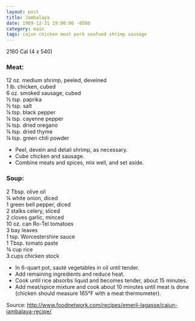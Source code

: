 ```yaml
---
layout: post
title: Jambalaya
date: 1969-12-31 19:00:00 -0500
category: main
tags: cajun chicken meat pork seafood shrimp sausage
---
```

2160 Cal (4 x 540)

### Meat:

12 oz. medium shrimp, peeled, deveined  
1 lb. chicken, cubed  
6 oz. smoked sausage, cubed  
½ tsp. paprika  
½ tsp. salt  
¼ tsp. black pepper  
¼ tsp. cayenne pepper  
¼ tsp. dried oregano  
¼ tsp. dried thyme  
¼ tsp. green chili powder  

* Peel, devein and detail shrimp, as necessary.
* Cube chicken and sausage.
* Combine meats and spices, mix well, and set aside.

### Soup:

2 Tbsp. olive oil  
¼ white onion, diced  
1 green bell pepper, diced  
2 stalks celery, sliced  
2 cloves garlic, minced  
10 oz. can Ro-Tel tomatoes  
3 bay leaves  
1 tsp. Worcestershire sauce  
1 Tbsp. tomato paste  
¾ cup rice  
3 cups chicken stock  

* In 6-quart pot, sauté vegetables in oil until tender.
* Add remaining ingredients and reduce heat.
* Cook until rice absorbs liquid and becomes tender, about 15 minutes.
* Add meat/spice mixture and cook about 10 minutes until meat is done (chicken should measure 165°F with a meat thermometer).

Source: <http://www.foodnetwork.com/recipes/emeril-lagasse/cajun-jambalaya-recipe/>
